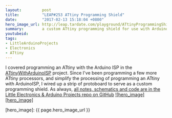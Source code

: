 ```yaml
---
layout:         post
title:          "LEAP#253 ATtiny Programming Shield"
date:           "2017-02-13 15:18:04 +0800"
hero_image_url: http://leap.tardate.com/playground/ATtinyProgrammingShield/assets/ATtinyProgrammingShield_build.jpg
summary:        a custom ATtiny programming shield for use with Arduino ISP
youtubeid:
tags:
- LittleArduinoProjects
- Electronics
- ATtiny
---
```


I covered programming an ATtiny with the Arduino ISP in the
[ATtinyWithArduinoISP](https://github.com/tardate/LittleArduinoProjects/blob/master/playground/ATtinyWithArduinoISP) project.
Since I've been programming a few more ATtiny processors, and simplify the processing of programming an ATtiny with ArduinoISP, I wired up a strip of protoboard to serve as a custom programming shield.
As always, [all notes, schematics and code are in the Little Electronics & Arduino Projects repo on GitHub][project]
[![hero_image][hero_image]][project]

[leap]: http://leap.tardate.com
[project]: https://github.com/tardate/LittleArduinoProjects/tree/master/playground/ATtinyProgrammingShield
[hero_image]: {{ page.hero_image_url }}
